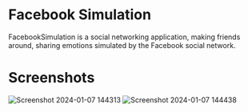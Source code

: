 # Facebook Simulation
FacebookSimulation is a social networking application, making friends around, sharing emotions simulated by the Facebook social network.

# Screenshots
![Screenshot 2024-01-07 144313](https://github.com/TanPhoi/FacebookSimulation/assets/155867278/6e6f8403-ce37-4eba-8d7e-d6f1d446aafb)
![Screenshot 2024-01-07 144438](https://github.com/TanPhoi/FacebookSimulation/assets/155867278/03fb4d7d-ce64-4023-bce9-5fa67aa1d0cb)

